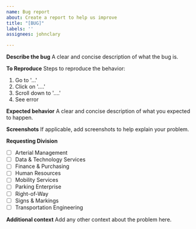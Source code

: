 ```yaml
---
name: Bug report
about: Create a report to help us improve
title: "[BUG]"
labels: ''
assignees: johnclary

---
```


**Describe the bug**
A clear and concise description of what the bug is.

**To Reproduce**
Steps to reproduce the behavior:
1. Go to '...'
2. Click on '....'
3. Scroll down to '....'
4. See error

**Expected behavior**
A clear and concise description of what you expected to happen.

**Screenshots**
If applicable, add screenshots to help explain your problem.

**Requesting Division**
- [ ] Arterial Management
- [ ] Data & Technology Services
- [ ] Finance & Purchasing
- [ ] Human Resources
- [ ] Mobility Services
- [ ] Parking Enterprise
- [ ] Right-of-Way
- [ ] Signs & Markings
- [ ] Transportation Engineering

**Additional context**
Add any other context about the problem here.
